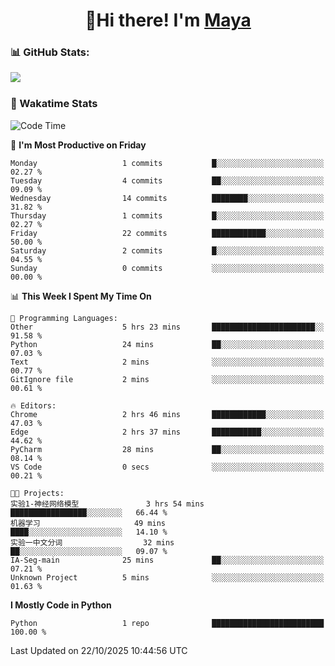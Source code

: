  <h1 align="center">👋Hi there! I'm <a href="https://liumyblog.cn">Maya</a></h1>

### 📊 GitHub Stats:
<p href="https://github.com/anuraghazra/github-readme-stats">
<img align="left" src="https://github-readme-stats.vercel.app/api?username=liumy-lay&show_icons=true&title_color=ffffff&icon_color=ffffff&text_color=ffffff&bg_color=D80835&hide_title=true" />
</p>
<br clear="left"/>

### 🚀 Wakatime Stats
<!--START_SECTION:waka-->
![Code Time](http://img.shields.io/badge/Code%20Time-235%20hrs%2014%20mins-blue)

📅 **I'm Most Productive on Friday** 

```text
Monday                   1 commits           █░░░░░░░░░░░░░░░░░░░░░░░░   02.27 % 
Tuesday                  4 commits           ██░░░░░░░░░░░░░░░░░░░░░░░   09.09 % 
Wednesday                14 commits          ████████░░░░░░░░░░░░░░░░░   31.82 % 
Thursday                 1 commits           █░░░░░░░░░░░░░░░░░░░░░░░░   02.27 % 
Friday                   22 commits          ████████████░░░░░░░░░░░░░   50.00 % 
Saturday                 2 commits           █░░░░░░░░░░░░░░░░░░░░░░░░   04.55 % 
Sunday                   0 commits           ░░░░░░░░░░░░░░░░░░░░░░░░░   00.00 % 
```


📊 **This Week I Spent My Time On** 

```text
💬 Programming Languages: 
Other                    5 hrs 23 mins       ███████████████████████░░   91.58 % 
Python                   24 mins             ██░░░░░░░░░░░░░░░░░░░░░░░   07.03 % 
Text                     2 mins              ░░░░░░░░░░░░░░░░░░░░░░░░░   00.77 % 
GitIgnore file           2 mins              ░░░░░░░░░░░░░░░░░░░░░░░░░   00.61 % 

🔥 Editors: 
Chrome                   2 hrs 46 mins       ████████████░░░░░░░░░░░░░   47.03 % 
Edge                     2 hrs 37 mins       ███████████░░░░░░░░░░░░░░   44.62 % 
PyCharm                  28 mins             ██░░░░░░░░░░░░░░░░░░░░░░░   08.14 % 
VS Code                  0 secs              ░░░░░░░░░░░░░░░░░░░░░░░░░   00.21 % 

🐱‍💻 Projects: 
实验1-神经网络模型               3 hrs 54 mins       █████████████████░░░░░░░░   66.44 % 
机器学习                     49 mins             ████░░░░░░░░░░░░░░░░░░░░░   14.10 % 
实验一中文分词                  32 mins             ██░░░░░░░░░░░░░░░░░░░░░░░   09.07 % 
IA-Seg-main              25 mins             ██░░░░░░░░░░░░░░░░░░░░░░░   07.21 % 
Unknown Project          5 mins              ░░░░░░░░░░░░░░░░░░░░░░░░░   01.63 % 
```

**I Mostly Code in Python** 

```text
Python                   1 repo              █████████████████████████   100.00 % 
```




 Last Updated on 22/10/2025 10:44:56 UTC
<!--END_SECTION:waka-->

